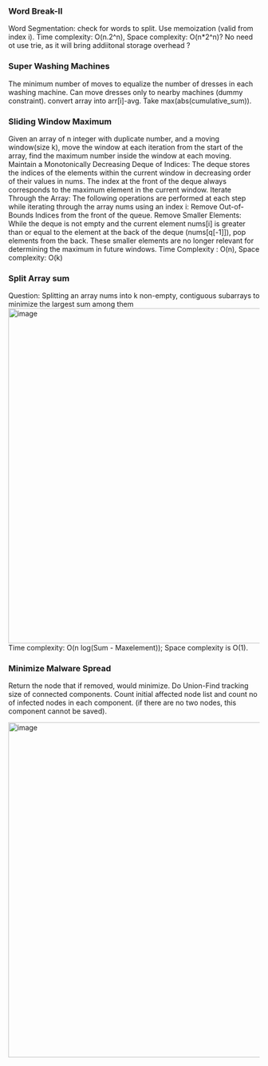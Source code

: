 ### Word Break-II
Word Segmentation: check for words to split. Use memoization (valid from index i). Time complexity: O(n.2^n), Space complexity: O(n*2^n)? No need ot use trie, as it will bring addiitonal storage overhead ?

### Super Washing Machines
The minimum number of moves to equalize the number of dresses in each washing machine. Can move dresses only to nearby machines (dummy constraint). 
convert array into arr[i]-avg. Take max(abs(cumulative_sum)).

### Sliding Window Maximum
Given an array of n integer with duplicate number, and a moving window(size k), move the window at each iteration from the start of the array, find the maximum number inside the window at each moving.
Maintain a Monotonically Decreasing Deque of Indices: The deque stores the indices of the elements within the current window in decreasing order of their values in nums. The index at the front of the deque always corresponds to the maximum element in the current window.
Iterate Through the Array: The following operations are performed at each step while iterating through the array nums using an index i:
Remove Out-of-Bounds Indices from the front of the queue.
Remove Smaller Elements: While the deque is not empty and the current element nums[i] is greater than or equal to the element at the back of the deque (nums[q[-1]]), pop elements from the back. These smaller elements are no longer relevant for determining the maximum in future windows.
Time Complexity : O(n), Space complexity: O(k)

### Split Array sum
Question: Splitting an array nums into k non-empty, contiguous subarrays to minimize the largest sum among them
<img width="671" alt="image" src="https://github.com/user-attachments/assets/7a0ce1b5-81ca-4b2b-a5c8-4240338048a2" />
Time complexity: O(n log(Sum - Maxelement)); Space complexity is O(1). 

### Minimize Malware Spread
Return the node that if removed, would minimize. Do Union-Find tracking size of connected components. Count initial affected node list and count no of infected nodes in each component. (if there are no two nodes, this component cannot be saved). 

<img width="671" alt="image" src="https://github.com/user-attachments/assets/a4a15d7b-bd61-41a3-b128-130acf4b3833" />


